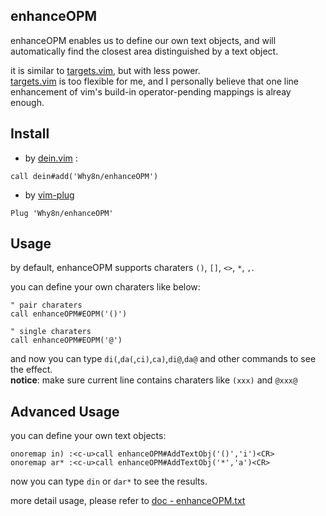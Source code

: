 ## enhanceOPM
enhanceOPM enables us to define our own text objects, and will automatically find the closest area distinguished by a text object.

it is similar to [targets.vim], but with less power. \
[targets.vim] is too flexible for me, and I personally believe that one line enhancement of vim's build-in operator-pending mappings is alreay enough.

## Install
- by [dein.vim] :
```vim
call dein#add('Why8n/enhanceOPM')
```

- by [vim-plug]
```vim
Plug 'Why8n/enhanceOPM'
```

## Usage
by default, enhanceOPM supports charaters `()`, `[]`, `<>`, `*`, `,`.

you can define your own charaters like below:
```vim
" pair charaters
call enhanceOPM#EOPM('()')

" single charaters
call enhanceOPM#EOPM('@')
```
and now you can type `di(`,`da(`,`ci)`,`ca)`,`di@`,`da@` and other commands to see the effect. \
**notice**: make sure current line contains charaters like `(xxx)` and `@xxx@`

## Advanced Usage
you can define your own text objects:
```vim
onoremap in) :<c-u>call enhanceOPM#AddTextObj('()','i')<CR>
onoremap ar* :<c-u>call enhanceOPM#AddTextObj('*','a')<CR>
```
now you can type `din` or `dar*` to see the results.

more detail usage, please refer to [doc - enhanceOPM.txt][enhanceOPM.txt]



[targets.vim]:https://github.com/wellle/targets.vim

[dein.vim]:https://github.com/Shougo/dein.vim

[vim-plug]:https://github.com/junegunn/vim-plug

[enhanceOPM.txt]:https://github.com/Why8n/enhanceOPM/blob/main/doc/enhanceOPM.txt
